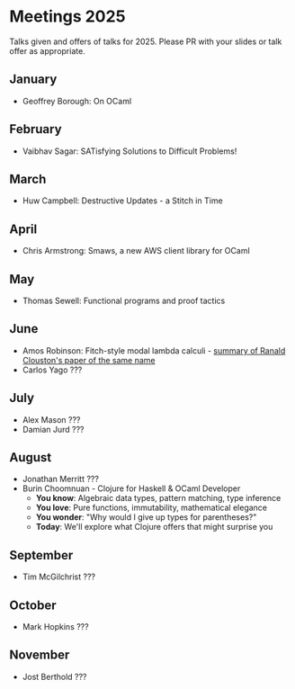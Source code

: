 # Meetings 2025

Talks given and offers of talks for 2025. Please PR with your slides or talk offer as appropriate.

## January
- Geoffrey Borough: On OCaml

## February
- Vaibhav Sagar: SATisfying Solutions to Difficult Problems!

## March
 - Huw Campbell: Destructive Updates - a Stitch in Time
   
## April
 - Chris Armstrong: Smaws, a new AWS client library for OCaml

## May
 - Thomas Sewell: Functional programs and proof tactics

## June
 - Amos Robinson: Fitch-style modal lambda calculi - [summary of Ranald Clouston's paper of the same name](https://arxiv.org/pdf/1710.08326)
 - Carlos Yago ???

## July
 - Alex Mason ???
 - Damian Jurd ???

## August
 - Jonathan Merritt ???
 - Burin Choomnuan - Clojure for Haskell & OCaml Developer
   - **You know**: Algebraic data types, pattern matching, type inference
   - **You love**: Pure functions, immutability, mathematical elegance
   - **You wonder**: "Why would I give up types for parentheses?"
   - **Today**: We'll explore what Clojure offers that might surprise you

   
## September
 - Tim McGilchrist ???

## October
 - Mark Hopkins ???

## November
 - Jost Berthold ???
